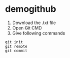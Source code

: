 # demogithub
1. Download the .txt file
2. Open Git CMD
3. Give following commands

```
git init
git remote
git commit
```

